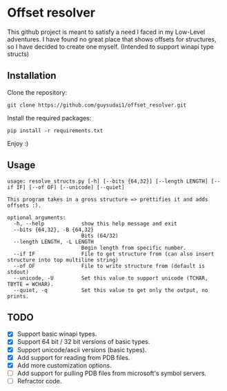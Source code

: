# Offset resolver
This github project is meant to satisfy a need I faced in my Low-Level adventures. I have found no great place that shows offsets for structures, so I have decided to create one myself. (Intended to support winapi type structs)

## Installation
Clone the repository:
```
git clone https://github.com/guysudai1/offset_resolver.git
```
Install the required packages:
```
pip install -r requirements.txt
```
Enjoy :)

## Usage
```
usage: resolve_structs.py [-h] [--bits {64,32}] [--length LENGTH] [--if IF] [--of OF] [--unicode] [--quiet]

This program takes in a gross structure => prettifies it and adds offsets :).

optional arguments:
  -h, --help            show this help message and exit
  --bits {64,32}, -B {64,32}
                        Bits (64/32)
  --length LENGTH, -L LENGTH
                        Begin length from specific number.
  --if IF               File to get structure from (can also insert structure into top multiline string)
  --of OF               File to write structure from (default is stdout)
  --unicode, -U         Set this value to support unicode (TCHAR, TBYTE = WCHAR).
  --quiet, -q           Set this value to get only the output, no prints.
```

## TODO
- [x] Support basic winapi types.
- [x] Support 64 bit / 32 bit versions of basic types.
- [x] Support unicode/ascii versions (basic types).
- [x] Add support for reading from PDB files.
- [x] Add more customization options.
- [ ] Add support for pulling PDB files from microsoft's symbol servers.
- [ ] Refractor code.
